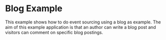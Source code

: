 Blog Example
============

This example shows how to do event sourcing using a blog as example. The aim of this example application is
that an author can write a blog post and visitors can comment on specific blog postings.
